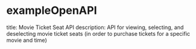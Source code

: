 # exampleOpenAPI
title: Movie Ticket Seat API   description: API for viewing, selecting, and deselecting movie ticket seats (in order to purchase tickets for a specific movie and time)
